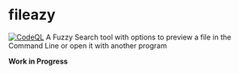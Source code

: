 # fileazy
[![CodeQL](https://github.com/TRC-Loop/fileazy/actions/workflows/github-code-scanning/codeql/badge.svg?branch=main)](https://github.com/TRC-Loop/fileazy/actions/workflows/github-code-scanning/codeql)
A Fuzzy Search tool with options to preview a file in the Command Line or open it with another program

**Work in Progress**
